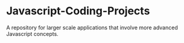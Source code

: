 # Javascript-Coding-Projects
A repository for larger scale applications that involve more advanced Javascript concepts.
